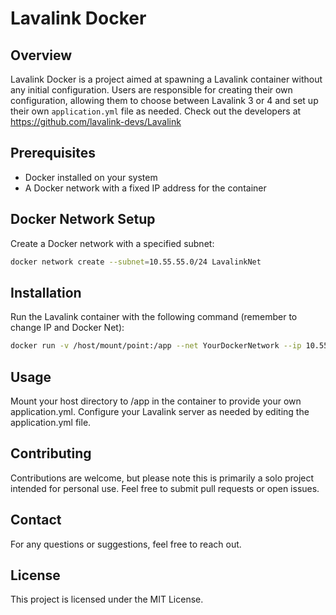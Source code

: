 # Lavalink Docker

## Overview
Lavalink Docker is a project aimed at spawning a Lavalink container without any initial configuration. Users are responsible for creating their own configuration, allowing them to choose between Lavalink 3 or 4 and set up their own `application.yml` file as needed. Check out the developers at https://github.com/lavalink-devs/Lavalink

## Prerequisites
- Docker installed on your system
- A Docker network with a fixed IP address for the container

## Docker Network Setup
Create a Docker network with a specified subnet:
```bash
docker network create --subnet=10.55.55.0/24 LavalinkNet
```

## Installation
Run the Lavalink container with the following command (remember to change IP and Docker Net):
```bash
docker run -v /host/mount/point:/app --net YourDockerNetwork --ip 10.55.55.2 -it -p 2333:2333 --name LavalinkNet glennigen/lavalink:latest-alpine
```

## Usage
Mount your host directory to /app in the container to provide your own application.yml.
Configure your Lavalink server as needed by editing the application.yml file.

## Contributing
Contributions are welcome, but please note this is primarily a solo project intended for personal use. Feel free to submit pull requests or open issues.

## Contact
For any questions or suggestions, feel free to reach out.

## License
This project is licensed under the MIT License.
